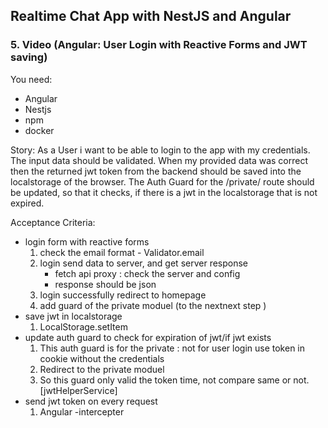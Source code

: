 ## Realtime Chat App with NestJS and Angular
### 5. Video (Angular: User Login with Reactive Forms and JWT saving)

You need:
- Angular
- Nestjs
- npm
- docker

Story:
As a User i want to be able to login to the app with my credentials.
The input data should be validated. When my provided data was correct then the returned jwt token from the backend should be saved
into the localstorage of the browser.
The Auth Guard for the /private/ route should be updated, so that it checks, if there is a jwt in the localstorage that is not expired.

Acceptance Criteria:
- login form with reactive forms 
    1. check the email format - Validator.email
    2. login send data to server, and get server response
        - fetch api proxy : check the server and config 
        - response should be json
    3. login successfully redirect to homepage
    4. add guard of the private moduel (to the nextnext step )
- save jwt in localstorage 
    1. LocalStorage.setItem
- update auth guard to check for expiration of jwt/if jwt exists 
    1. This auth guard is for the private : not for user login use token in cookie without the credentials 
    2. Redirect to the private moduel
    3. So this guard only valid the token time, not compare same or not. 
    [jwtHelperService]
- send jwt token on every request 
    1. Angular -intercepter 